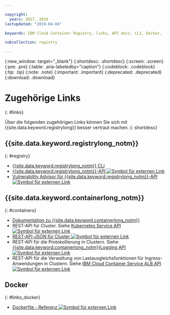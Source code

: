 ```yaml
---

copyright:
  years: 2017, 2019
lastupdated: "2019-04-04"

keywords: IBM Cloud Container Registry, links, API docs, CLI, Docker,

subcollection: registry

---
```


{:new_window: target="_blank"}
{:shortdesc: .shortdesc}
{:screen: .screen}
{:pre: .pre}
{:table: .aria-labeledby="caption"}
{:codeblock: .codeblock}
{:tip: .tip}
{:note: .note}
{:important: .important}
{:deprecated: .deprecated}
{:download: .download}

# Zugehörige Links
{: #links}

Über die folgenden zugehörigen Links können Sie sich mit {{site.data.keyword.registrylong}} besser vertraut machen.
{: shortdesc}

## {{site.data.keyword.registrylong_notm}}
{: #registry}

- [{{site.data.keyword.registrylong_notm}} CLI](/docs/services/Registry?topic=container-registry-cli-plugin-containerregcli#containerregcli)
- [{{site.data.keyword.registrylong_notm}}-API ![Symbol für externen Link](../../icons/launch-glyph.svg "Symbol für externen Link")](https://cloud.ibm.com/apidocs/container-registry)
- [Vulnerability Advisor für {{site.data.keyword.registrylong_notm}}-API ![Symbol für externen Link](../../icons/launch-glyph.svg "Symbol für externen Link")](https://cloud.ibm.com/apidocs/container-registry/va)

## {{site.data.keyword.containerlong_notm}}
{: #containers}

- [Dokumentation zu {{site.data.keyword.containerlong_notm}}](/docs/containers?topic=containers-getting-started#getting-started)
- REST-API für Cluster. Siehe [Kubernetes Service API ![Symbol für externen Link](../../icons/launch-glyph.svg "Symbol für externen Link")](https://containers.cloud.ibm.com/swagger-api/)
- [REST-API-JSON für Cluster ![Symbol für externen Link](../../icons/launch-glyph.svg "Symbol für externen Link")](https://containers.cloud.ibm.com/swagger-api/swagger.json)
- REST-API für die Protokollierung in Clustern. Siehe [{{site.data.keyword.containerlong_notm}}Logging API ![Symbol für externen Link](../../icons/launch-glyph.svg "Symbol für externen Link")](https://containers.cloud.ibm.com/swagger-logging/)
- REST-API für die Verwaltung von Lastausgleichsfunktionen für Ingress-Anwendungen in Clustern. Siehe [IBM Cloud Container Service ALB API ![Symbol für externen Link](../../icons/launch-glyph.svg "Symbol für externen Link")](https://containers.cloud.ibm.com/swagger-alb-api/)

## Docker
{: #links_docker}

- [Dockerfile - Referenz ![Symbol für externen Link](../../icons/launch-glyph.svg "Symbol für externen Link")](https://docs.docker.com/engine/reference/builder/)
